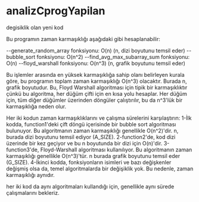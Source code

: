 # analizCprogYapilan
degisiklik olan yeni kod

Bu programın zaman karmaşıklığı aşağıdaki gibi hesaplanabilir:

--generate_random_array fonksiyonu: O(n) (n, dizi boyutunu temsil eder)
--bubble_sort fonksiyonu: O(n^2)
--find_avg_max_subarray_sum fonksiyonu: O(n)
--floyd_warshall fonksiyonu: O(n^3) (n, grafik boyutunu temsil eder)

Bu işlemler arasında en yüksek karmaşıklığa sahip olanı belirleyen kurala 
göre, bu programın toplam zaman karmaşıklığı O(n^3) olacaktır. Burada n, 
grafik boyutudur. Bu, Floyd Warshall algoritması için tipik bir karmaşıklıktır 
çünkü bu algoritma, her düğüm çifti için en kısa yolu hesaplar. Her düğüm için, 
tüm diğer düğümler üzerinden döngüler çalıştırılır, bu da n^3'lük bir karmaşıklığa neden olur.


Her iki kodun zaman karmaşıklıklarını ve çalışma sürelerini karşılaştırın:
1-İlk kodda, function1'deki çift döngü içerisinde bir bubble sort algoritması bulunuyor. Bu algoritmanın zaman karmaşıklığı genellikle O(n^2)'dir. n, burada dizi boyutunu temsil ediyor (A_SIZE).
2-function2'de, kod dizi üzerinde bir kez geçiyor ve bu n boyutunda bir dizi için O(n)'dir.
3-function3'de, Floyd-Warshall algoritması kullanılıyor. Bu algoritmanın zaman karmaşıklığı genellikle O(n^3)'tür. n burada grafik boyutunu temsil eder (G_SIZE).
4-İkinci kodda, fonksiyonların isimleri ve bazı değişkenler değişmiş olsa da, temel algoritmalarda bir değişiklik yok. Bu nedenle, zaman karmaşıklığı aynıdır.

her iki kod da aynı algoritmaları kullandığı için, genellikle aynı sürede çalışmalarını bekleriz.
